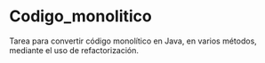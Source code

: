 # Codigo_monolitico
Tarea para convertir código monolítico en Java, en varios métodos, mediante el uso de refactorización.
